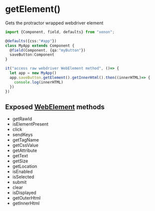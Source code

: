 # getElement()
Gets the protractor wrapped webdriver element

```typescript
import {Component, field, defaults} from "xenon";

@defaults({css:"#app"})
class MyApp extends Component {
  @field(Component, {qa:"myButton"})
  saveButton:Component
}

it("access raw webdriver WebElement method", ()=> {
  let app = new MyApp()
  app.saveButton.getElement().getInnerHtml().then((innerHTML)=> {
    console.log(innerHTML)
  })
})

```
## Exposed [WebElement](https://angular.github.io/protractor/#/api?view=webdriver.WebElement) methods


- getRawId
- isElementPresent
- click
- sendKeys
- getTagName
- getCssValue
- getAttribute
- getText
- getSize
- getLocation
- isEnabled
- isSelected
- submit
- clear
- isDisplayed
- getOuterHtml
- getInnerHtml
